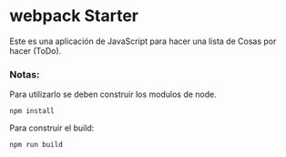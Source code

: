 # webpack Starter

Este es una aplicación de JavaScript para hacer una lista de Cosas por hacer (ToDo).

### Notas:
Para utilizarlo se deben construir los modulos de node.

```
npm install
```
Para construir el build:
```
npm run build
```